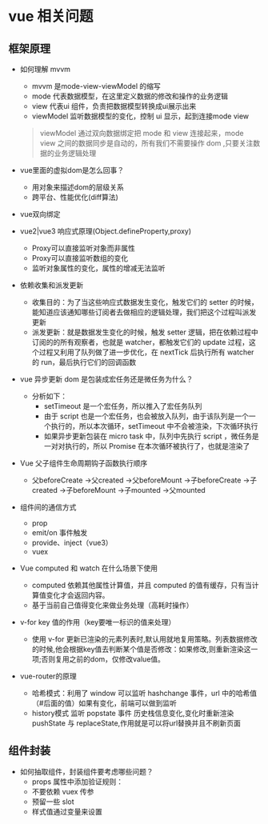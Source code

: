 # vue 相关问题

## 框架原理
* 如何理解 mvvm
  - mvvm 是mode-view-viewModel 的缩写
  - mode 代表数据模型，在这里定义数据的修改和操作的业务逻辑
  - view 代表ui 组件，负责把数据模型转换成ui展示出来
  - viewModel 监听数据模型的变化，控制 ui 显示，起到连接mode view
  > viewModel 通过双向数据绑定把 mode 和 view 连接起来，mode view 之间的数据同步是自动的，所有我们不需要操作 dom ,只要关注数据的业务逻辑处理

* vue里面的虚拟dom是怎么回事？
  - 用对象来描述dom的层级关系
  - 跨平台、性能优化(diff算法)

* vue双向绑定

* vue2|vue3 响应式原理(Object.defineProperty,proxy)
  - Proxy可以直接监听对象而非属性
  - Proxy可以直接监听数组的变化
  - 监听对象属性的变化，属性的增减无法监听

* 依赖收集和派发更新
  - 收集目的：为了当这些响应式数据发生变化，触发它们的 setter 的时候，能知道应该通知哪些订阅者去做相应的逻辑处理，我们把这个过程叫派发更新
  - 派发更新：就是数据发生变化的时候，触发 setter 逻辑，把在依赖过程中订阅的的所有观察者，也就是 watcher，都触发它们的 update 过程，这个过程又利用了队列做了进一步优化，在 nextTick 后执行所有 watcher 的 run，最后执行它们的回调函数

* vue 异步更新 dom 是包装成宏任务还是微任务为什么？
  + 分析如下：
    - setTimeout 是一个宏任务，所以推入了宏任务队列
    - 由于 script 也是一个宏任务，也会被放入队列，由于该队列是一个一个执行的，所以本次循环，setTimeout 中不会被渲染，下次循环执行
    - 如果异步更新包装在 micro task 中，队列中先执行 script ，微任务是一对对执行的，所以 Promise 在本次循环被执行了，也就是渲染了

* Vue 父子组件生命周期钩子函数执行顺序
  - 父beforeCreate ->父created ->父beforeMount ->子beforeCreate ->子created ->子beforeMount ->子mounted ->父mounted

* 组件间的通信方式
  - prop
  - emit/on 事件触发
  - provide、inject（vue3）
  - vuex

* Vue computed 和 watch 在什么场景下使用
  - computed 依赖其他属性计算值，并且 computed 的值有缓存，只有当计算值变化才会返回内容。
  - 基于当前自己值得变化来做业务处理（高耗时操作）

* v-for key 值的作用（key要唯一标识的值来处理）
  - 使用 v-for 更新已渲染的元素列表时,默认用就地复用策略。列表数据修改的时候,他会根据key值去判断某个值是否修改：如果修改,则重新渲染这一项;否则复用之前的dom，仅修改value值。

* vue-router的原理
  - 哈希模式：利用了 window 可以监听 hashchange 事件，url 中的哈希值（#后面的值）如果有变化，前端可以做到监听
  - history模式 监听 popstate 事件 历史栈信息变化,变化时重新渲染  pushState 与 replaceState,作用就是可以将url替换并且不刷新页面

## 组件封装
* 如何抽取组件，封装组件要考虑哪些问题？
  - props 属性中添加验证规则：
  - 不要依赖 vuex 传参
  - 预留一些 slot
  - 样式值通过变量来设置

